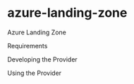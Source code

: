 # azure-landing-zone
Azure Landing Zone


Requirements

Developing the Provider


Using the Provider

